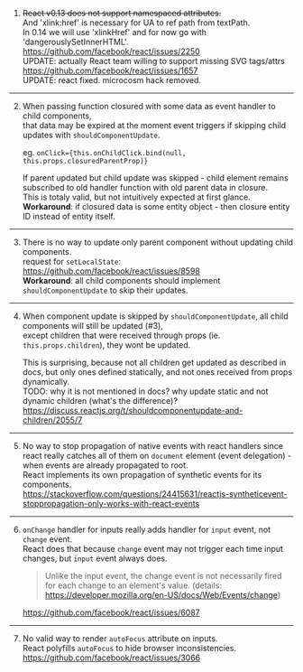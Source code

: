 1. ~~React v0.13 does not support namespaced attributes.~~  
   And 'xlink:href' is necessary for UA to ref path from textPath.  
   In 0.14 we will use 'xlinkHref' and for now go with 'dangerouslySetInnerHTML'.  
   https://github.com/facebook/react/issues/2250  
   UPDATE: actually React team willing to support missing SVG tags/attrs  
   https://github.com/facebook/react/issues/1657  
   UPDATE: react fixed. microcosm hack removed.

---

2. When passing function closured with some data as event handler to child components,  
    that data may be expired at the moment event triggers if skipping child updates with `shouldComponentUpdate`.  

    eg. `onClick={this.onChildClick.bind(null, this.props.closuredParentProp)}`  

    If parent updated but child update was skipped - child element remains subscribed to old handler function with old parent data in closure.  
    This is totaly valid, but not intuitively expected at first glance.  
    __Workaround__: if closured data is some entity object - then closure entity ID instead of entity itself.  

---

3. There is no way to update only parent component without updating child components.  
    request for `setLocalState`: https://github.com/facebook/react/issues/8598  
    __Workaround__: all child components should implement `shouldComponentUpdate` to skip their updates.

---

4. When component update is skipped by `shouldComponentUpdate`, all child components will still be updated (#3),  
    except children that were received through props (ie. `this.props.children`), they wont be updated.  
    
    This is surprising, because not all children get updated as described in docs, but only ones defined statically, and not ones received from props dynamically.  
    TODO: why it is not mentioned in docs? why update static and not dynamic children (what's the difference)?  
    https://discuss.reactjs.org/t/shouldcomponentupdate-and-children/2055/7

---

5. No way to stop propagation of native events with react handlers since react really catches all of them on `document` element (event delegation) - when events are already propagated to root.  
    React implements its own propagation of synthetic events for its components.  
    https://stackoverflow.com/questions/24415631/reactjs-syntheticevent-stoppropagation-only-works-with-react-events

---

6. `onChange` handler for inputs really adds handler for `input` event, not `change` event.  
    React does that because `change` event may not trigger each time input changes, but `input` event always does.  
    > Unlike the input event, the change event is not necessarily fired for each change to an element's value.   (details: https://developer.mozilla.org/en-US/docs/Web/Events/change)  
    
    https://github.com/facebook/react/issues/6087

---

7. No valid way to render `autoFocus` attribute on inputs.  
    React polyfills `autoFocus` to hide browser inconsistencies.  
    https://github.com/facebook/react/issues/3066
